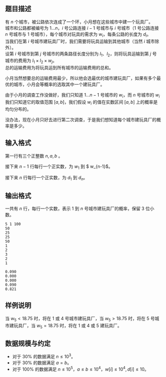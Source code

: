 ## 题目描述

有 $n$ 个城市，被公路依次连成了一个环，小月想在这些城市中建一个玩具厂。  
城市和公路都被编号为 $1 \ldots n$，$i$ 号公路连接 $i-1$ 号城市与 $i$ 号城市（$1$ 号公路连接 $n$ 号城市与 $1$ 号城市），每个城市对玩具的需求为 $w_i$，每条公路的长度为 $d_i$。  
当我们在第 $i$ 号城市建玩具厂时，我们需要将玩具运输到其他城市（当然 $i$ 城市除外）。  
设第 $i$ 号城市到第 $j$ 号城市的两条路径长度分别为 $l_1$、$l_2$，则将玩具运输到第 $j$ 号城市的费用为 $l_1 \times l_2 \times w_j$。  
总的运输费用为将玩具运到所有城市的运输费用的总和。  


小月当然想要总的运输费用最少，所以他会选最优的城市建玩具厂，如果有多个最优的城市，小月会等概率的选取其中一个建玩具厂。  


由于小月的调查工作没做好，我们只知道 $1 \ldots n-1$ 号城市的 $w_i$，而 $n$ 号城市的 $w_i$ 我们只知道它的取值范围 $[a,b]$，我们假设 $w_i$ 的值在实数区间 $[a,b]$ 上的概率是均匀分布的。  


没办法，现在小月只好去进行第二次调查，于是我们想知道每个城市建玩具厂的概率是多少。 

## 输入格式

第一行有三个正整数 $n,a,b$ 。

接下来 $n-1$ 行每行一个正实数，为 $w_1$ 到 $ w_{n-1}$。

接下来 $n$ 行每行一个正实数，为 $d_1$ 到 $d_n$。



## 输出格式

一共有 $n$ 行，每行一个实数，表示 $1$ 到 $n$ 号城市建玩具厂的概率，保留 $3$ 位小数。

```input1
5 1 100
50
25
25
50
1
2
3
2
1
```

```output1
0.090
0.000
0.000
0.090
0.821
```

## 样例说明

当 $w_5 < 18.75$ 时，将在 $1$ 或 $4$ 号城市建玩具厂，当 $w_5>18.75$ 时，将在 $5$ 号城市建玩具厂，当 $w_5=18.75$ 时，将在 $1$ 或 $4$ 或 $5$ 建玩具厂。

## 数据规模与约定

- 对于 $30\%$ 的数据满足 $n \le 10^3$。
- 对于 $30\%$ 的数据满足 $a=b$。
- 对于 $100\%$ 的数据满足 $n \le 10^5，a \le b \le 10^4，w[i] \le 10^4 ,d[i] \le 10$。